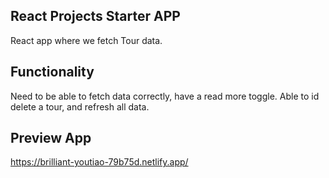 ## React Projects Starter APP

React app where we fetch Tour data.

## Functionality

Need to be able to fetch data correctly, have a read more toggle.
Able to id delete a tour, and refresh all data.

## Preview App

https://brilliant-youtiao-79b75d.netlify.app/
